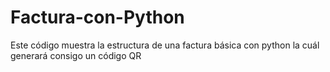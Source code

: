# Factura-con-Python
Este código muestra la estructura de una factura básica con python la cuál generará consigo un código QR 
